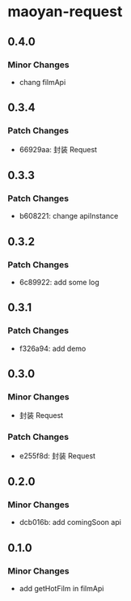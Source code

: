 # maoyan-request

## 0.4.0

### Minor Changes

- chang filmApi

## 0.3.4

### Patch Changes

- 66929aa: 封装 Request

## 0.3.3

### Patch Changes

- b608221: change apiInstance

## 0.3.2

### Patch Changes

- 6c89922: add some log

## 0.3.1

### Patch Changes

- f326a94: add demo

## 0.3.0

### Minor Changes

- 封装 Request

### Patch Changes

- e255f8d: 封装 Request

## 0.2.0

### Minor Changes

- dcb016b: add comingSoon api

## 0.1.0

### Minor Changes

- add getHotFilm in filmApi
